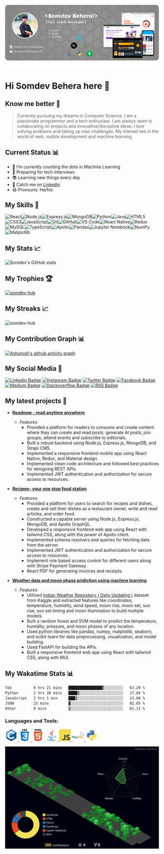 ![My Profile Header](https://github.com/somdev-hub/github-content/blob/master/github%20header%202.png)

# Hi Somdev Behera here 👋

## Know me better 🚀

<blockquote>
Currently pursuing my dreams in Computer Science, I am a passionate programmer and a tech enthusiast. I am always open to collaborating on projects and innovative/disruptive ideas. I love solving problems and taking up new challenges. My interest lies in the world of web, mobile development and machine learning.
</blockquote>

## Current Status 📊

- 🌱 I’m currently counting the dots in Machine Learning
- 🔭 Preparing for tech interviews
- 📚 Learning new things every day
- 📝 Catch me on [Linkedin](www.linkedin.com/in/somdev-behera)
- 😄 Pronouns: He/his

## My Skills 🚀
<div style="display:flex;flex-wrap:wrap;">
  
<img alt="React" src="https://img.shields.io/badge/-React-45b8d8?style=flat-square&logo=react&logoColor=white" />
<img alt="Node.js" src="https://img.shields.io/badge/-Node.js-43853d?style=flat-square&logo=node.js&logoColor=white" />
<img alt="Express.js" src="https://img.shields.io/badge/Express.js-404D59?style=flat" />
<img alt="MongoDB" src="https://img.shields.io/badge/MongoDB-4EA94B?style=flat" />
<img alt="Python" src="https://img.shields.io/badge/Python-3776AB?style=flat" />
<img alt="Java" src="https://img.shields.io/badge/Java-ED8B00?style=flat" />
<img alt="HTML5" src="https://img.shields.io/badge/HTML5-E34F26?style=flat" />
<img alt="CSS3" src="https://img.shields.io/badge/CSS3-1572B6?style=flat" />
<img alt="JavaScript" src="https://img.shields.io/badge/JavaScript-F7DF1E?style=flat" />
<img alt="Git" src="https://img.shields.io/badge/Git-F05032?style=flat" />
<img alt="GitHub" src="https://img.shields.io/badge/GitHub-181717?style=flat" />
<img alt="VS Code" src="https://img.shields.io/badge/VS%20Code-007ACC?style=flat" />
<img alt="React Native" src="https://img.shields.io/badge/React_Native-20232A?style=flat" />
<img alt="Redux" src="https://img.shields.io/badge/Redux-593D88?style=flat" />
<img alt="MySQL" src="https://img.shields.io/badge/MySQL-00000F?style=flat" />
  <img alt="TypeScript" src="https://img.shields.io/badge/-TypeScript-007ACC?style=flat-square&logo=typescript&logoColor=white" />
    <img alt="Apollo" src="https://img.shields.io/badge/-Apollo%20GraphQL-311C87?style=flat-square&logo=apollo-graphql&logoColor=white" />
    <img alt="Pandas" src="https://img.shields.io/badge/-Pandas-150458?style=flat-square&logo=pandas&logoColor=white" />
    <img alt="Jupyter Notebook" src="https://img.shields.io/badge/-Jupyter%20Notebook-F37626?style=flat-square&logo=jupyter&logoColor=white" />
    <img alt="NumPy" src="https://img.shields.io/badge/-NumPy-013243?style=flat-square&logo=numpy&logoColor=white" />
    <img alt="Matplotlib" src="https://img.shields.io/badge/-Matplotlib-11557C?style=flat-square&logo=matplotlib&logoColor=white" />
</div>


## My Stats 📈

![Somdev's GitHub stats](https://github-readme-stats.vercel.app/api?username=somdev-hub&show_icons=true&theme=radical)

## My Trophies 🏆

<p align="left"> <a href="https://github.com/ryo-ma/github-profile-trophy"><img src="https://github-profile-trophy.vercel.app/?username=somdev-hub" alt="somdev-hub" /></a> </p>

## My Streaks 📈

<p align="left"> <img src="https://github-readme-streak-stats.herokuapp.com/?user=somdev-hub&" alt="somdev-hub" /> </p>

## My Contribution Graph 📊

[![Ashutosh's github activity graph](https://github-readme-activity-graph.vercel.app/graph?username=somdev-hub&bg_color=111113&color=e6e6e6&line=4c9e83&point=403d3d&area=true&hide_border=true)](https://github.com/ashutosh00710/github-readme-activity-graph)

## My Social Media 📱

[![Linkedin Badge](https://img.shields.io/badge/-somdevbehera-blue?style=flat-square&logo=Linkedin&logoColor=white&link=https://www.linkedin.com/in/somdev-behera/)](https://www.linkedin.com/in/somdev-behera/)
[![Instagram Badge](https://img.shields.io/badge/-somdev_behera-purple?style=flat-square&logo=instagram&logoColor=white&link=https://instagram.com/somdev_behera/)](https://instagram.com/somdev_behera)
[![Twitter Badge](https://img.shields.io/badge/-somdevbehera1-blue?style=flat-square&logo=twitter&logoColor=white&link=https://twitter.com/somdevbehera1)](https://twitter.com/somdevbehera1)
[![Facebook Badge](https://img.shields.io/badge/-somdev.behera.9-blue?style=flat-square&logo=facebook&logoColor=white&link=https://www.facebook.com/somdev.behera.9/)](https://www.facebook.com/somdev.behera.9)
[![Medium Badge](https://img.shields.io/badge/-somdevbehera3103-black?style=flat-square&logo=medium&logoColor=white&link=https://medium.com/@somdevbehera3103)](https://medium.com/@somdevbehera3103)
[![Stackoverflow Badge](https://img.shields.io/badge/-somdevbehera-orange?style=flat-square&logo=stackoverflow&logoColor=white&link=https://stackoverflow.com/users/14439217/somdev-behera)](https://stackoverflow.com/users/14439217/somdev-behera)
[![RSS Badge](https://img.shields.io/badge/-somdevbehera3103-orange?style=flat-square&logo=rss&logoColor=white&link=http://feeds.feedburner.com/programmerfoundationblog)](http://feeds.feedburner.com/programmerfoundationblog)

## My latest projects 🚀

- [**Readnow - read anytime anywhere**](https://github.com/somdev-hub/readnow)

  - _Features_
    - Provided a platform for readers to consume and create content where they can create and read posts, generate AI posts, join groups, attend events and subscribe to editorials.
    - Built a robust backend using Node.js, Express.js, MongoDB, and Strapi CMS.
    - Implemented a responsive frontend mobile app using React Native, Redux, and Material design.
    - Implemented clean code architecture and followed best practices for designing REST APIs.
    - Implemented JWT authentication and authorization for secure access to resources.

- [**Recipee- your one stop food station**](https://github.com/somdev-hub/recipee)
  - _Features_
    - Provided a platform for users to search for recipes and dishes, create and sell their dishes as a restaurant owner, write and read articles, and order food.
    - Constructed a capable server using Node.js, Express.js, MongoDB, and Apollo GraphQL.
    - Developed a responsive frontend web app using React with tailwind CSS, along with the power of Apollo client.
    - Implemented schema resolvers and queries for fetching data from the server.
    - Implemented JWT authentication and authorization for secure access to resources.
    - Implement role based access control for different users along with Stripe Payment Gateway.
    - React PDF for generating invoices and receipts.
- [**Weather data and moon phase pridiction using machine learning**](https://github.com/somdev-hub/weather-report)
  - _Features_
    - Utilized [Indian Weather Repository ( Daily Updating )](https://www.kaggle.com/datasets/nelgiriyewithana/indian-weather-repository-daily-snapshot) dataset from Kaggle and extracted features like coordinates, temperature, humidity, wind speed, moon rise, moon set, sun rise, sun set timing and moon illumination to build multiple models.
    - Built a random forest and SVM model to predict the temperature, humidity, pressure, and moon phases of any location.
    - Used python libraries like pandas, numpy, matplotlib, seaborn, and scikit-learn for data preprocessing, visualization, and model building.
    - Used FastAPI for building the APIs.
    - Built a responsive frontend web app using React with tailwind CSS, along with MUI.

## My Wakatime Stats 📊

<!--START_SECTION:waka-->

```txt
TeX          9 hrs 21 mins   ███████████████▓░░░░░░░░░   63.29 %
Python       2 hrs 38 mins   ████▒░░░░░░░░░░░░░░░░░░░░   17.84 %
JavaScript   2 hrs 1 min     ███▒░░░░░░░░░░░░░░░░░░░░░   13.68 %
JSON         25 mins         ▓░░░░░░░░░░░░░░░░░░░░░░░░   02.85 %
Other        9 mins          ▒░░░░░░░░░░░░░░░░░░░░░░░░   01.11 %
```

<!--END_SECTION:waka-->

<h3 align="left">Languages and Tools:</h3>

<p align="left"> <a href="https://www.cprogramming.com/" target="_blank"> <img src="https://raw.githubusercontent.com/devicons/devicon/master/icons/c/c-original.svg" alt="c" width="40" height="40"/> </a> <a href="https://www.w3schools.com/css/" target="_blank"> <img src="https://raw.githubusercontent.com/devicons/devicon/master/icons/css3/css3-original-wordmark.svg" alt="css3" width="40" height="40"/> </a> <a href="https://www.w3.org/html/" target="_blank"> <img src="https://raw.githubusercontent.com/devicons/devicon/master/icons/html5/html5-original-wordmark.svg" alt="html5" width="40" height="40"/> </a> <a href="https://www.java.com" target="_blank"> <img src="https://raw.githubusercontent.com/devicons/devicon/master/icons/java/java-original.svg" alt="java" width="40" height="40"/> </a> <a href="https://developer.mozilla.org/en-US/docs/Web/JavaScript" target="_blank"> <img src="https://raw.githubusercontent.com/devicons/devicon/master/icons/javascript/javascript-original.svg" alt="javascript" width="40" height="40"/> </a> <a href="https://www.mysql.com/" target="_blank"> <img src="https://raw.githubusercontent.com/devicons/devicon/master/icons/mysql/mysql-original-wordmark.svg" alt="mysql" width="40" height="40"/> </a> <a href="https://www.python.org" target="_blank"> <img src="https://raw.githubusercontent.com/devicons/devicon/master/icons/python/python-original.svg" alt="python" width="40" height="40"/> </a> </p>

![](./profile-3d-contrib/profile-night-green.svg)

